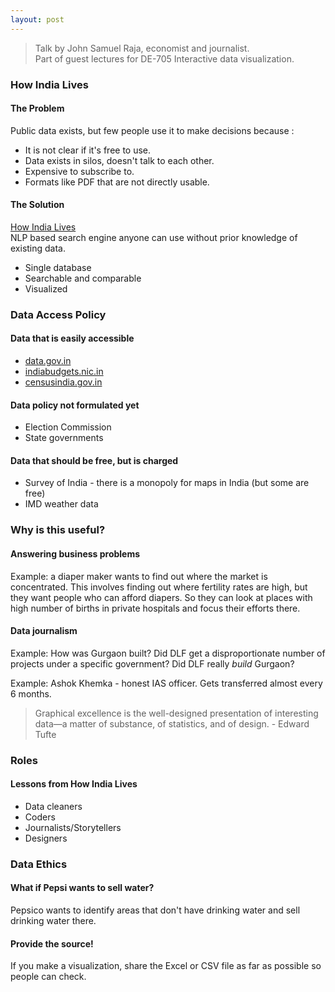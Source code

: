 ```yaml
---
layout: post
---
```


> Talk by John Samuel Raja, economist and journalist.  
> Part of guest lectures for DE-705 Interactive data visualization.

### How India Lives

#### The Problem  
Public data exists, but few people use it to make decisions because :
- It is not clear if it's free to use.
- Data exists in silos, doesn't talk to each other.
- Expensive to subscribe to.
- Formats like PDF that are not directly usable.

#### The Solution  
[How India Lives](http://howindialives.com/)  
NLP based search engine anyone can use without prior knowledge of existing data.
- Single database
- Searchable and comparable
- Visualized

### Data Access Policy

#### Data that is easily accessible
- [data.gov.in](data.gov.in)
- [indiabudgets.nic.in](indiabudgets.nic.in)
- [censusindia.gov.in](censusindia.gov.in)

#### Data policy not formulated yet
- Election Commission
- State governments

#### Data that should be free, but is charged
- Survey of India - there is a monopoly for maps in India (but some are free)
- IMD weather data

### Why is this useful?

#### Answering business problems
Example: a diaper maker wants to find out where the market is concentrated. This involves finding out where fertility rates are high, but they want people who can afford diapers. So they can look at places with high number of births in private hospitals and focus their efforts there.

#### Data journalism
Example: How was Gurgaon built? Did DLF get a disproportionate number of projects under a specific government? Did DLF really *build* Gurgaon?  

Example: Ashok Khemka - honest IAS officer. Gets transferred almost every 6 months. 

>Graphical excellence is the well-designed presentation of interesting data—a matter of substance, of statistics, and of design. - Edward Tufte

### Roles

#### Lessons from How India Lives
* Data cleaners
* Coders
* Journalists/Storytellers
* Designers

### Data Ethics

#### What if Pepsi wants to sell water?
Pepsico wants to identify areas that don't have drinking water and sell drinking water there.

#### Provide the source!
If you make a visualization, share the Excel or CSV file as far as possible so people can check.

